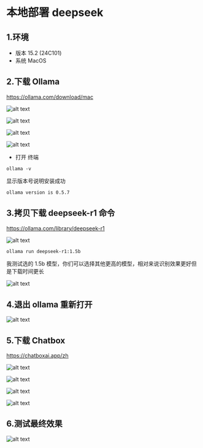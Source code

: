 # 本地部署 deepseek

## 1.环境

- 版本 15.2 (24C101)
- 系统 MacOS

## 2.下载 Ollama

<https://ollama.com/download/mac>

![alt text](/images/ai/install-ollama.png)

![alt text](/images/ai/ollama2.png)

![alt text](/images/ai/ollama3.png)

![alt text](/images/ai/ollama4.png)

- 打开 终端

```shell
ollama -v
```

显示版本号说明安装成功

```md
ollama version is 0.5.7
```

## 3.拷贝下载 deepseek-r1 命令

<https://ollama.com/library/deepseek-r1>

![alt text](/images/ai/ollama5.png)

```bash
ollama run deepseek-r1:1.5b
```

我测试选的 1.5b 模型，你们可以选择其他更高的模型，相对来说识别效果更好但是下载时间更长

![alt text](/images/ai/ollama6.png)

## 4.退出 ollama 重新打开

![alt text](/images/ai/ollama7.png)

## 5.下载 Chatbox

<https://chatboxai.app/zh>

![alt text](/images/ai/chatbox1.png)

![alt text](/images/ai/chatbox2.png)

![alt text](/images/ai/chatbox3.png)

![alt text](/images/ai/chatbox4.png)

## 6.测试最终效果

![alt text](/images/ai/chatbox5.png)
